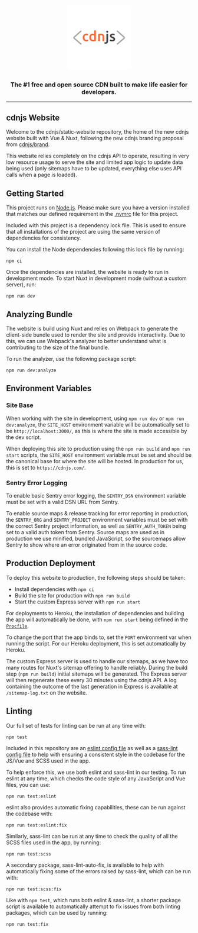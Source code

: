 <h1 align="center">
    <a href="https://cdnjs.com"><img src="https://raw.githubusercontent.com/cdnjs/brand/master/logo/standard/dark-512.png" width="175px" alt="< cdnjs >"></a>
</h1>

<h3 align="center">The #1 free and open source CDN built to make life easier for developers.</h3>

---

## cdnjs Website

Welcome to the cdnjs/static-website repository, the home of the new cdnjs website built with Vue &
Nuxt, following the new cdnjs branding proposal from [cdnjs/brand](https://github.com/cdnjs/brand).

This website relies completely on the cdnjs API to operate, resulting in very low resource usage to
serve the site and limited app logic to update data being used (only sitemaps have to be updated,
everything else uses API calls when a page is loaded).

## Getting Started

This project runs on [Node.js](https://nodejs.org). Please make sure you have a version installed
that matches our defined requirement in the [.nvmrc](.nvmrc) file for this project.

Included with this project is a dependency lock file. This is used to ensure that all installations
of the project are using the same version of dependencies for consistency.

You can install the Node dependencies following this lock file by running:

```shell script
npm ci
```

Once the dependencies are installed, the website is ready to run in development mode. To start Nuxt
in development mode (without a custom server), run:

```shell script
npm run dev
```

## Analyzing Bundle

The website is build using Nuxt and relies on Webpack to generate the client-side bundle used to
render the site and provide interactivity. Due to this, we can use Webpack's analyzer to better
understand what is contributing to the size of the final bundle.

To run the analyzer, use the following package script:

```shell script
npm run dev:analyze
```

## Environment Variables

### Site Base

When working with the site in development, using `npm run dev` or `npm run dev:analyze`, the
`SITE_HOST` environment variable will be automatically set to be `http://localhost:3000/`, as this
is where the site is made accessible by the dev script.

When deploying this site to production using the `npm run build` and `npm run start` scripts, the
`SITE_HOST` environment variable must be set and should be the canonical base for where the site
will be hosted. In production for us, this is set to `https://cdnjs.com/`.

### Sentry Error Logging

To enable basic Sentry error logging, the `SENTRY_DSN` environment variable must be set with a valid
DSN URL from Sentry.

To enable source maps & release tracking for error reporting in production, the `SENTRY_ORG` and
`SENTRY_PROJECT` environment variables must be set with the correct Sentry project information, as
well as `SENTRY_AUTH_TOKEN` being set to a valid auth token from Sentry. Source maps are used as in
production we use minified, bundled JavaScript, so the sourcemaps allow Sentry to show where an
error originated from in the source code.

## Production Deployment

To deploy this website to production, the following steps should be taken:

- Install dependencies with `npm ci`
- Build the site for production with `npm run build`
- Start the custom Express server with `npm run start`

For deployments to Heroku, the installation of dependencies and building the app will automatically
be done, with `npm run start` being defined in the [`Procfile`](Procfile).

To change the port that the app binds to, set the `PORT` environment var when running the script.
For our Heroku deployment, this is set automatically by Heroku.

The custom Express server is used to handle our sitemaps, as we have too many routes for Nuxt's
sitemap offering to handle reliably. During the build step (`npm run build`) initial sitemaps will
be generated. The Express server will then regenerate these every 30 minutes using the cdnjs API. A
log containing the outcome of the last generation in Express is available at `/sitemap-log.txt` on
the website.

## Linting

Our full set of tests for linting can be run at any time with:

```shell script
npm test
```

Included in this repository are an [eslint config file](.eslintrc.js) as well as a
[sass-lint config file](.sasslintrc) to help with ensuring a consistent style in the codebase for
the JS/Vue and SCSS used in the app.

To help enforce this, we use both eslint and sass-lint in our testing. To run eslint at any time,
which checks the code style of any JavaScript and Vue files, you can use:

```shell script
npm run test:eslint
```

eslint also provides automatic fixing capabilities, these can be run against the codebase with:

```shell script
npm run test:eslint:fix
```

Similarly, sass-lint can be run at any time to check the quality of all the SCSS files used in the
app, by running:

```shell script
npm run test:scss
```

A secondary package, sass-lint-auto-fix, is available to help with automatically fixing some of the
errors raised by sass-lint, which can be run with:

```shell script
npm run test:scss:fix
```

Like with `npm test`, which runs both eslint & sass-lint, a shorter package script is available to
automatically attempt to fix issues from both linting packages, which can be used by running:

```shell script
npm run test:fix
```
